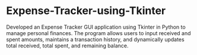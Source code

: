 # Expense-Tracker-using-Tkinter
Developed an Expense Tracker GUI application using Tkinter in Python to manage personal finances. The program allows users to input received and spent amounts, maintains a transaction history, and dynamically updates total received, total spent, and remaining balance.
